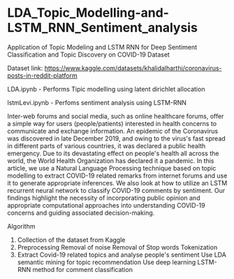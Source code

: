 # LDA_Topic_Modelling-and-LSTM_RNN_Sentiment_analysis
Application of Topic Modeling and LSTM RNN for Deep Sentiment Classification and Topic Discovery on COVID-19 Dataset

Dataset link: https://www.kaggle.com/datasets/khalidalharthi/coronavirus-posts-in-reddit-platform

LDA.ipynb - Performs Tipic modelling using latent dirichlet allocation

lstmLevi.ipynb - Perfoms sentiment analysis using LSTM-RNN

Inter-web forums and social media, such as online healthcare forums, offer a simple way for users
(people/patients) interested in health concerns to communicate and exchange information. An
epidemic of the Coronavirus was discovered in late December 2019, and owing to the virus's fast
spread in different parts of various countries, it was declared a public health emergency. Due to its
devastating effect on people's health all across the world, the World Health Organization has
declared it a pandemic. In this article, we use a Natural Language Processing technique based on
topic modelling to extract COVID-19 related remarks from internet forums and use it to generate
appropriate inferences. We also look at how to utilize an LSTM recurrent neural network to
classify COVID-19 comments by sentiment. Our findings highlight the necessity of incorporating
public opinion and appropriate computational approaches into understanding COVID-19 concerns
and guiding associated decision-making.

Algorithm
1. Collection of the dataset from Kaggle
2. Preprocessing
    Removal of noise
    Removal of Stop words
    Tokenization
3. Extract Covid-19 related topics and analyse people's sentiment
    Use LDA semantic mining for topic recommendation
    Use deep learning LSTM-RNN method for comment classification
